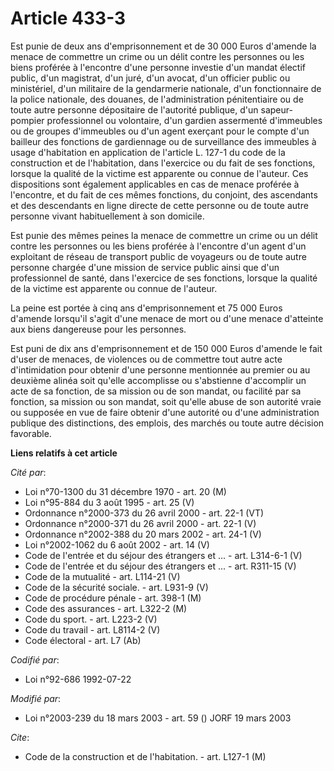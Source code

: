 # Article 433-3

Est punie de deux ans d'emprisonnement et de 30 000 Euros d'amende la menace de commettre un crime ou un délit contre les
personnes ou les biens proférée à l'encontre d'une personne investie d'un mandat électif public, d'un magistrat, d'un juré,
d'un avocat, d'un officier public ou ministériel, d'un militaire de la gendarmerie nationale, d'un fonctionnaire de la police
nationale, des douanes, de l'administration pénitentiaire ou de toute autre personne dépositaire de l'autorité publique, d'un
sapeur-pompier professionnel ou volontaire, d'un gardien assermenté d'immeubles ou de groupes d'immeubles ou d'un agent
exerçant pour le compte d'un bailleur des fonctions de gardiennage ou de surveillance des immeubles à usage d'habitation en
application de l'article L. 127-1 du code de la construction et de l'habitation, dans l'exercice ou du fait de ses fonctions,
lorsque la qualité de la victime est apparente ou connue de l'auteur. Ces dispositions sont également applicables en cas de
menace proférée à l'encontre, et du fait de ces mêmes fonctions, du conjoint, des ascendants et des descendants en ligne
directe de cette personne ou de toute autre personne vivant habituellement à son domicile.

Est punie des mêmes peines la menace de commettre un crime ou un délit contre les personnes ou les biens proférée à
l'encontre d'un agent d'un exploitant de réseau de transport public de voyageurs ou de toute autre personne chargée d'une
mission de service public ainsi que d'un professionnel de santé, dans l'exercice de ses fonctions, lorsque la qualité de la
victime est apparente ou connue de l'auteur.

La peine est portée à cinq ans d'emprisonnement et 75 000 Euros d'amende lorsqu'il s'agit d'une menace de mort ou d'une
menace d'atteinte aux biens dangereuse pour les personnes.

Est puni de dix ans d'emprisonnement et de 150 000 Euros d'amende le fait d'user de menaces, de violences ou de commettre
tout autre acte d'intimidation pour obtenir d'une personne mentionnée au premier ou au deuxième alinéa soit qu'elle
accomplisse ou s'abstienne d'accomplir un acte de sa fonction, de sa mission ou de son mandat, ou facilité par sa fonction,
sa mission ou son mandat, soit qu'elle abuse de son autorité vraie ou supposée en vue de faire obtenir d'une autorité ou
d'une administration publique des distinctions, des emplois, des marchés ou toute autre décision favorable.

**Liens relatifs à cet article**

_Cité par_:

  - Loi n°70-1300 du 31 décembre 1970 - art. 20 (M)
  - Loi n°95-884 du 3 août 1995 - art. 25 (V)
  - Ordonnance n°2000-373 du 26 avril 2000 - art. 22-1 (VT)
  - Ordonnance n°2000-371 du 26 avril 2000 - art. 22-1 (V)
  - Ordonnance n°2002-388 du 20 mars 2002 - art. 24-1 (V)
  - Loi n°2002-1062 du 6 août 2002 - art. 14 (V)
  - Code de l'entrée et du séjour des étrangers et ... - art. L314-6-1 (V)
  - Code de l'entrée et du séjour des étrangers et ... - art. R311-15 (V)
  - Code de la mutualité - art. L114-21 (V)
  - Code de la sécurité sociale. - art. L931-9 (V)
  - Code de procédure pénale - art. 398-1 (M)
  - Code des assurances - art. L322-2 (M)
  - Code du sport. - art. L223-2 (V)
  - Code du travail - art. L8114-2 (V)
  - Code électoral - art. L7 (Ab)

_Codifié par_:

  - Loi n°92-686 1992-07-22

_Modifié par_:

  - Loi n°2003-239 du 18 mars 2003 - art. 59 () JORF 19 mars 2003

_Cite_:

  - Code de la construction et de l'habitation. - art. L127-1 (M)
